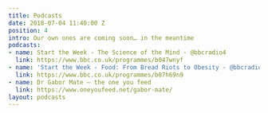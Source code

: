 ```yaml
---
title: Podcasts
date: 2018-07-04 11:40:00 Z
position: 4
intro: Our own ones are coming soon… in the meantime
podcasts:
- name: Start the Week - The Science of the Mind - @bbcradio4
  link: https://www.bbc.co.uk/programmes/b047wnyf
- name: 'Start the Week - Food: From Bread Riots to Obesity - @bbcradio4'
  link: https://www.bbc.co.uk/programmes/b07h69n9
- name: Dr Gabor Mate – the one you feed
  link: https://www.oneyoufeed.net/gabor-mate/
layout: podcasts
---
```


